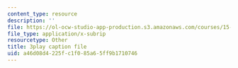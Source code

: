 ```yaml
---
content_type: resource
description: ''
file: https://ol-ocw-studio-app-production.s3.amazonaws.com/courses/15-s50-poker-theory-and-analytics-january-iap-2015/a46d08d4225fc1f085a65ff9b1710746_tXVDY1HvrVU.srt
file_type: application/x-subrip
resourcetype: Other
title: 3play caption file
uid: a46d08d4-225f-c1f0-85a6-5ff9b1710746
---
```

